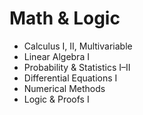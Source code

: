 # Math & Logic

- Calculus I, II, Multivariable
- Linear Algebra I
- Probability & Statistics I–II
- Differential Equations I
- Numerical Methods
- Logic & Proofs I
